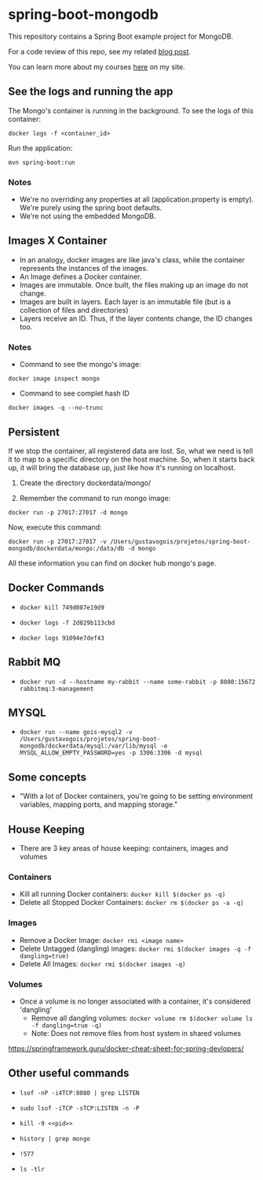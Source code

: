 # spring-boot-mongodb
This repository contains a Spring Boot example project for MongoDB.

For a code review of this repo, see my related [blog post](https://springframework.guru/3402-2/).

You can learn more about my courses [here](http://courses.springframework.guru/courses/) on my site.

## See the logs and running the app

The Mongo's container is running in the background. To see the logs of this container:

```
docker logs -f <container_id>
```

Run the application:

```mvn spring-boot:run```

### Notes

- We're no overriding any properties at all (application.property is empty). We're purely using the spring boot defaults. 
- We're not using the embedded MongoDB.

## Images X Container

- In an analogy, docker images are like java's class, while the container represents the instances of the images.
- An Image defines a Docker container.
- Images are immutable. Once built, the files making up an image do not change.
- Images are built in layers. Each layer is an immutable file (but is a collection of files and directories)
- Layers receive an ID. Thus, if the layer contents change, the ID changes too.

### Notes

- Command to see the mongo's image:

```
docker image inspect mongo
```

- Command to see complet hash ID

```
docker images -q --no-trunc
```

## Persistent

If we stop the container, all registered data are lost. So, what we need is tell it to map to 
a specific directory on the host machine. So, when it starts back up, it will bring the 
database up, just like how it's running on localhost.

1. Create the directory dockerdata/mongo/

2. Remember the command to run mongo image:

```
docker run -p 27017:27017 -d mongo
```

Now, execute this command:

```
docker run -p 27017:27017 -v /Users/gustavogois/projetos/spring-boot-mongodb/dockerdata/mongo:/data/db -d mongo
```

All these information you can find on docker hub mongo's page.

## Docker Commands



- ```docker kill 749d087e19d9```

- ```docker logs -f 2d829b113cbd```
- ```docker logs 91094e7def43```

## Rabbit MQ

- ```docker run -d --hostname my-rabbit --name some-rabbit -p 8080:15672 rabbitmq:3-management```

## MYSQL

- ```docker run --name gois-mysql2 -v /Users/gustavogois/projetos/spring-boot-mongodb/dockerdata/mysql:/var/lib/mysql -e MYSQL_ALLOW_EMPTY_PASSWORD=yes -p 3306:3306 -d mysql```

## Some concepts

- "With a lot of Docker containers, you're going to be setting environment variables, mapping ports, and mapping storage."

## House Keeping

- There are 3 key areas of house keeping: containers, images and volumes

### Containers

- Kill all running Docker containers: ```docker kill $(docker ps -q)```
- Delete all Stopped Docker Containers: ```docker rm $(docker ps -a -q)```

### Images

- Remove a Docker Image: ```docker rmi <image name>```
- Delete Untagged (dangling) images: ```docker rmi $(docker images -q -f dangling=true)```
- Delete All Images: ```docker rmi $(docker images -q)```

### Volumes

- Once a volume is no longer associated with a container, it's considered 'dangling'
    - Remove all dangling volumes: ```docker volume rm $(docker volume ls -f dangling=true -q)```
    - Note: Does not remove files from host system in shared volumes

https://springframework.guru/docker-cheat-sheet-for-spring-devlopers/ 

## Other useful commands

- ```lsof -nP -i4TCP:8080 | grep LISTEN```
- ```sudo lsof -iTCP -sTCP:LISTEN -n -P```

- ```kill -9 <<pid>>```

- ```history | grep mongo```
- ```!577```

- ```ls -tlr```

